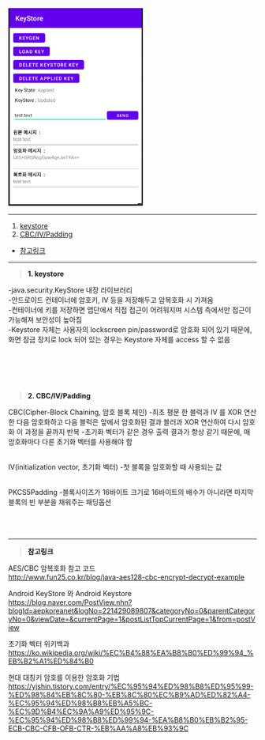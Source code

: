 <img src="https://github.com/HYUNJUNEPARK/ImageRepository/blob/master/AES/keyStore.png" height="400"/>

---
1. <a href = "#content1">keystore</a></br>
2. <a href = "#content2">CBC/IV/Padding</a></br>
* <a href = "#ref">참고링크</a>
---
><a id = "content1">**1. keystore**</a></br>


-java.security.KeyStore 내장 라이브러리</br>
-안드로이드 컨테이너에 암호키, IV 등을 저장해두고 암복호화 시 가져옴</br>
-컨테이너에 키를 저장하면 앱단에서 직접 접근이 어려워지며 시스템 측에서만 접근이 가능해져 보안성이 높아짐</br>
-Keystore 자체는 사용자의 lockscreen pin/password로 암호화 되어 있기 때문에, 화면 잠금 장치로 lock 되어 있는 경우는 Keystore 자체를 access 할 수 없음</br>

<br></br>
<br></br>

><a id = "content2">**2. CBC/IV/Padding**</a></br>

CBC(Cipher-Block Chaining, 암호 블록 체인)
-최초 평문 한 블럭과 IV 를 XOR 연산한 다음 암호화하고 다음 블럭은 앞에서 암호화된 결과 블러과 XOR 연산하여 다시 암호화 이 과정을 끝까지 반복
-초기화 벡터가 같은 경우 출력 결과가 항상 같기 때문에, 매 암호화마다 다른 초기화 벡터를 사용해야 함
<br></br>

IV(initialization vector, 초기화 벡터)
-첫 블록을 암호화할 때 사용되는 값
<br></br>


PKCS5Padding
-블록사이즈가 16바이트 크기로 16바이트의 배수가 아니라면 마지막 블록의 빈 부분을 채워주는 패딩옵션
<br></br>
<br></br>

---

><a id = "ref">**참고링크**</a></br>

AES/CBC 암복호화 참고 코드</br>
http://www.fun25.co.kr/blog/java-aes128-cbc-encrypt-decrypt-example</br>

Android KeyStore 와 Android Keystore</br>
https://blog.naver.com/PostView.nhn?blogId=aepkoreanet&logNo=221429089807&categoryNo=0&parentCategoryNo=0&viewDate=&currentPage=1&postListTopCurrentPage=1&from=postView</br>

초기화 벡터 위키백과</br>
https://ko.wikipedia.org/wiki/%EC%B4%88%EA%B8%B0%ED%99%94_%EB%B2%A1%ED%84%B0</br>

현대 대칭키 암호를 이용한 암호화 기법</br>
https://yjshin.tistory.com/entry/%EC%95%94%ED%98%B8%ED%95%99-%ED%98%84%EB%8C%80-%EB%8C%80%EC%B9%AD%ED%82%A4-%EC%95%94%ED%98%B8%EB%A5%BC-%EC%9D%B4%EC%9A%A9%ED%95%9C-%EC%95%94%ED%98%B8%ED%99%94-%EA%B8%B0%EB%B2%95-ECB-CBC-CFB-OFB-CTR-%EB%AA%A8%EB%93%9C</br>














